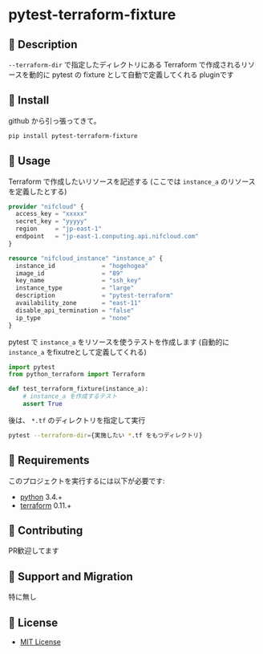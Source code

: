pytest-terraform-fixture
================

🚀 Description
-----------

`--terraform-dir` で指定したディレクトリにある Terraform で作成されるリソースを動的に pytest の fixture として自動で定義してくれる pluginです

🚀 Install
-------

github から引っ張ってきて。

```sh
pip install pytest-terraform-fixture
```


🚀 Usage
-----

Terraform で作成したいリソースを記述する (ここでは `instance_a` のリソースを定義したとする)
```terraform
provider "nifcloud" {
  access_key = "xxxxx"
  secret_key = "yyyyy"
  region     = "jp-east-1"
  endpoint   = "jp-east-1.conputing.api.nifcloud.com"
}

resource "nifcloud_instance" "instance_a" {
  instance_id             = "hogehogea"
  image_id                = "89"
  key_name                = "ssh_key"
  instance_type           = "large"
  description             = "pytest-terraform"
  availability_zone       = "east-11"
  disable_api_termination = "false"
  ip_type                 = "none"
}
```

pytest で `instance_a` をリソースを使うテストを作成します (自動的に `instance_a` をfixutreとして定義してくれる)

```python
import pytest
from python_terraform import Terraform

def test_terraform_fixture(instance_a):
    # instance_a を作成するテスト
    assert True
```

後は、 `*.tf` のディレクトリを指定して実行
```sh
pytest --terraform-dir={実施したい *.tf をもつディレクトリ}
```

🚀 Requirements
------------

このプロジェクトを実行するには以下が必要です:

* [python](https://www.python.org/) 3.4.+
* [terraform](https://www.terraform.io) 0.11.+

🚀 Contributing
------------

PR歓迎してます

🚀 Support and Migration
---------------------

特に無し

🚀 License
-------

- [MIT License](http://petitviolet.mit-license.org/)
